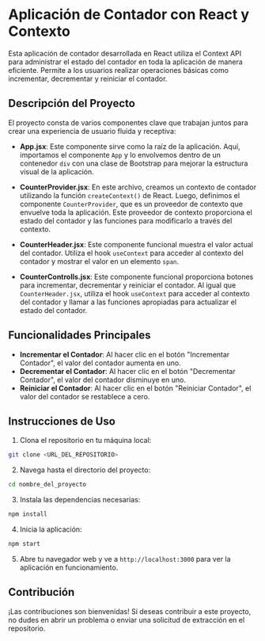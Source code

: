 # Aplicación de Contador con React y Contexto

Esta aplicación de contador desarrollada en React utiliza el Context API para administrar el estado del contador en toda la aplicación de manera eficiente. Permite a los usuarios realizar operaciones básicas como incrementar, decrementar y reiniciar el contador.

## Descripción del Proyecto

El proyecto consta de varios componentes clave que trabajan juntos para crear una experiencia de usuario fluida y receptiva:

-   **App.jsx**: Este componente sirve como la raíz de la aplicación. Aquí, importamos el componente `App` y lo envolvemos dentro de un contenedor `div` con una clase de Bootstrap para mejorar la estructura visual de la aplicación.

-   **CounterProvider.jsx**: En este archivo, creamos un contexto de contador utilizando la función `createContext()` de React. Luego, definimos el componente `CounterProvider`, que es un proveedor de contexto que envuelve toda la aplicación. Este proveedor de contexto proporciona el estado del contador y las funciones para modificarlo a través del contexto.

-   **CounterHeader.jsx**: Este componente funcional muestra el valor actual del contador. Utiliza el hook `useContext` para acceder al contexto del contador y mostrar el valor en un elemento `span`.

-   **CounterControlls.jsx**: Este componente funcional proporciona botones para incrementar, decrementar y reiniciar el contador. Al igual que `CounterHeader.jsx`, utiliza el hook `useContext` para acceder al contexto del contador y llamar a las funciones apropiadas para actualizar el estado del contador.

## Funcionalidades Principales

-   **Incrementar el Contador**: Al hacer clic en el botón "Incrementar Contador", el valor del contador aumenta en uno.
-   **Decrementar el Contador**: Al hacer clic en el botón "Decrementar Contador", el valor del contador disminuye en uno.
-   **Reiniciar el Contador**: Al hacer clic en el botón "Reiniciar Contador", el valor del contador se restablece a cero.

## Instrucciones de Uso

1. Clona el repositorio en tu máquina local:

```bash
git clone <URL_DEL_REPOSITORIO>
```

2. Navega hasta el directorio del proyecto:

```bash
cd nombre_del_proyecto
```

3. Instala las dependencias necesarias:

```bash
npm install
```

4. Inicia la aplicación:

```bash
npm start
```

5. Abre tu navegador web y ve a `http://localhost:3000` para ver la aplicación en funcionamiento.

## Contribución

¡Las contribuciones son bienvenidas! Si deseas contribuir a este proyecto, no dudes en abrir un problema o enviar una solicitud de extracción en el repositorio.
